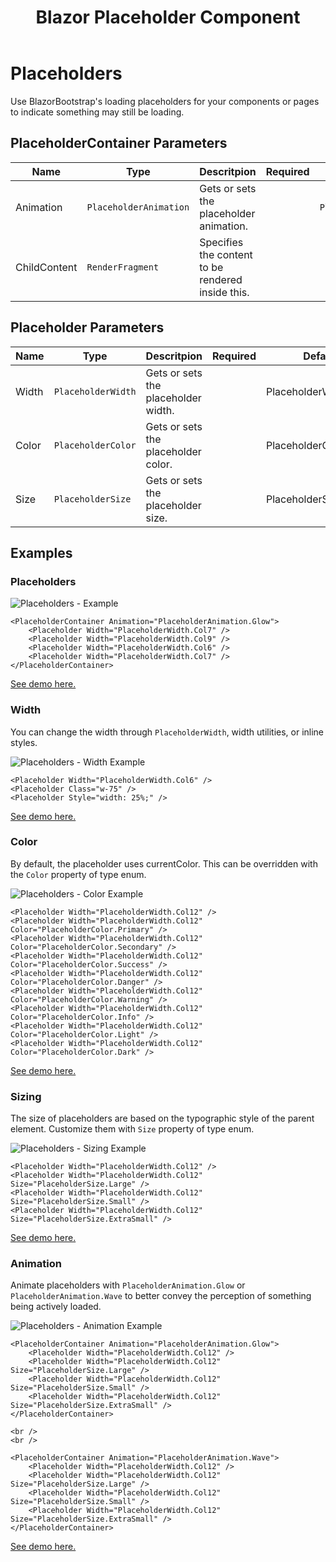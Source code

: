 ﻿---
title: Blazor Placeholder Component
description: Use BlazorBootstrap's loading placeholders for your components or pages to indicate something may still be loading. 
image: https://getblazorbootstrap.com/img/logo.svg

sidebar_label: Placeholders
sidebar_position: 11
---

# Placeholders

Use BlazorBootstrap's loading placeholders for your components or pages to indicate something may still be loading.

## PlaceholderContainer Parameters

| Name | Type | Descritpion | Required | Default |
|--|--|--|--|--|
| Animation | `PlaceholderAnimation` |  Gets or sets the placeholder animation. | | `PlaceholderAnimation.Glow` |
| ChildContent | `RenderFragment` | Specifies the content to be rendered inside this. | | |

## Placeholder Parameters

| Name | Type | Descritpion | Required | Default |
|--|--|--|--|--|
| Width | `PlaceholderWidth` | Gets or sets the placeholder width. | | PlaceholderWidth.Col1 |
| Color | `PlaceholderColor` | Gets or sets the placeholder color. | | PlaceholderColor.None |
| Size | `PlaceholderSize` | Gets or sets the placeholder size. | | PlaceholderSize.None |

## Examples

### Placeholders

<img src="https://i.imgur.com/Mw13qfX.png" alt="Placeholders - Example" />

```cshtml showLineNumbers
<PlaceholderContainer Animation="PlaceholderAnimation.Glow">
    <Placeholder Width="PlaceholderWidth.Col7" />
    <Placeholder Width="PlaceholderWidth.Col9" />
    <Placeholder Width="PlaceholderWidth.Col6" />
    <Placeholder Width="PlaceholderWidth.Col7" />
</PlaceholderContainer>
```

[See demo here.](https://demos.getblazorbootstrap.com/placeholders#examples)

### Width

You can change the width through `PlaceholderWidth`, width utilities, or inline styles.

<img src="https://i.imgur.com/JcLisSd.png" alt="Placeholders - Width Example" />

```cshtml showLineNumbers
<Placeholder Width="PlaceholderWidth.Col6" />
<Placeholder Class="w-75" />
<Placeholder Style="width: 25%;" />
```

[See demo here.](https://demos.getblazorbootstrap.com/placeholders#width)

### Color

By default, the placeholder uses currentColor. This can be overridden with the `Color` property of type enum.

<img src="https://i.imgur.com/g8m05MQ.png" alt="Placeholders - Color Example" />

```cshtml showLineNumbers
<Placeholder Width="PlaceholderWidth.Col12" />
<Placeholder Width="PlaceholderWidth.Col12" Color="PlaceholderColor.Primary" />
<Placeholder Width="PlaceholderWidth.Col12" Color="PlaceholderColor.Secondary" />
<Placeholder Width="PlaceholderWidth.Col12" Color="PlaceholderColor.Success" />
<Placeholder Width="PlaceholderWidth.Col12" Color="PlaceholderColor.Danger" />
<Placeholder Width="PlaceholderWidth.Col12" Color="PlaceholderColor.Warning" />
<Placeholder Width="PlaceholderWidth.Col12" Color="PlaceholderColor.Info" />
<Placeholder Width="PlaceholderWidth.Col12" Color="PlaceholderColor.Light" />
<Placeholder Width="PlaceholderWidth.Col12" Color="PlaceholderColor.Dark" />
```

[See demo here.](https://demos.getblazorbootstrap.com/placeholders#color)

### Sizing

The size of placeholders are based on the typographic style of the parent element. Customize them with `Size` property of type enum.

<img src="https://i.imgur.com/udkkloE.png" alt="Placeholders - Sizing Example" />

```cshtml showLineNumbers
<Placeholder Width="PlaceholderWidth.Col12" />
<Placeholder Width="PlaceholderWidth.Col12" Size="PlaceholderSize.Large" />
<Placeholder Width="PlaceholderWidth.Col12" Size="PlaceholderSize.Small" />
<Placeholder Width="PlaceholderWidth.Col12" Size="PlaceholderSize.ExtraSmall" />
```

[See demo here.](https://demos.getblazorbootstrap.com/placeholders#sizing)

### Animation

Animate placeholders with `PlaceholderAnimation.Glow` or `PlaceholderAnimation.Wave` to better convey the perception of something being actively loaded.

<img src="https://i.imgur.com/loMuJzD.png" alt="Placeholders - Animation Example" />

```cshtml showLineNumbers
<PlaceholderContainer Animation="PlaceholderAnimation.Glow">
    <Placeholder Width="PlaceholderWidth.Col12" />
    <Placeholder Width="PlaceholderWidth.Col12" Size="PlaceholderSize.Large" />
    <Placeholder Width="PlaceholderWidth.Col12" Size="PlaceholderSize.Small" />
    <Placeholder Width="PlaceholderWidth.Col12" Size="PlaceholderSize.ExtraSmall" />
</PlaceholderContainer>

<br />
<br />

<PlaceholderContainer Animation="PlaceholderAnimation.Wave">
    <Placeholder Width="PlaceholderWidth.Col12" />
    <Placeholder Width="PlaceholderWidth.Col12" Size="PlaceholderSize.Large" />
    <Placeholder Width="PlaceholderWidth.Col12" Size="PlaceholderSize.Small" />
    <Placeholder Width="PlaceholderWidth.Col12" Size="PlaceholderSize.ExtraSmall" />
</PlaceholderContainer>
```

[See demo here.](https://demos.getblazorbootstrap.com/placeholders#animation)